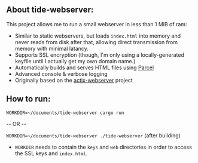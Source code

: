 ## About tide-webserver:
This project allows me to run a small webserver in less than 1 MiB of ram:
- Similar to static webservers, but loads `index.html` into memory and never reads from disk after that, allowing direct transmission from memory with minimal latancy.
- Supports SSL encryption (though, I'm only using a locally-generated keyfile until I actually get my own domain name.)
- Automatically builds and serves HTML files using [Parcel](https://parceljs.org/)
- Advanced console & verbose logging
- Originally based on the [actix-webserver](https://github.com/carterisonline/actix-webserver) project

## How to run:

`WORKDIR=~/documents/tide-webserver cargo run`

-- OR --

`WORKDIR=~/documents/tide-webserver ./tide-webserver` (after building)

- `WORKDIR` needs to contain the `keys` and `web` directories in order to access the SSL keys and `index.html`.
